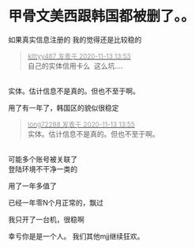# 甲骨文美西跟韩国都被删了。。


如果真实信息注册的 我的觉得还是比较稳的

<div class="quote"><blockquote><font size="2"><a href="https://www.hostloc.com/forum.php?mod=redirect&amp;goto=findpost&amp;pid=9448294&amp;ptid=766209" target="_blank"><font color="#999999">kittyy487 发表于 2020-11-13 13:53</font></a></font><br />
自己的实体信用卡么&nbsp;&nbsp;这么坑....</blockquote></div><br />
实体。估计信息不是真的。但也不至于啊。

用了有一年了，韩国区的貌似很稳定<img id="aimg_xT3Jh" onclick="zoom(this, this.src, 0, 0, 0)" class="zoom" src="https://cdn.jsdelivr.net/gh/hishis/forum-master/public/images/patch.gif" onmouseover="img_onmouseoverfunc(this)" onload="thumbImg(this)" border="0" alt="" />

<div class="quote"><blockquote><font size="2"><a href="https://www.hostloc.com/forum.php?mod=redirect&amp;goto=findpost&amp;pid=9448306&amp;ptid=766209" target="_blank"><font color="#999999">long72288 发表于 2020-11-13 13:55</font></a></font><br />
实体。估计信息不是真的。但也不至于啊。</blockquote></div><br />
可能多个账号被关联了<br />
登陆环境不干净一类的

用了一年多值了

已经一年零N个月正常的，飘过<img src="static/image/smiley/default/lol.gif" smilieid="12" border="0" alt="" />

我只开了一台机，很稳啊

幸亏你是是一个人。 我们其他mjj继续狂欢。
